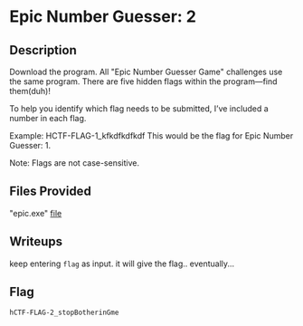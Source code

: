 # Epic Number Guesser: 2

## Description
Download the program. All "Epic Number Guesser Game" challenges use the same program. There are five hidden flags within the program—find them(duh)!

To help you identify which flag needs to be submitted, I’ve included a number in each flag.

Example: HCTF-FLAG-1_kfkdfkdfkdf This would be the flag for Epic Number Guesser: 1.

Note: Flags are not case-sensitive.

## Files Provided
"epic.exe" [file](./Epic%20Number%20Guesser/epic.exe)

## Writeups
keep entering `flag` as input.
it will give the flag.. eventually...

## Flag
```
hCTF-FLAG-2_stopBotherinGme
```